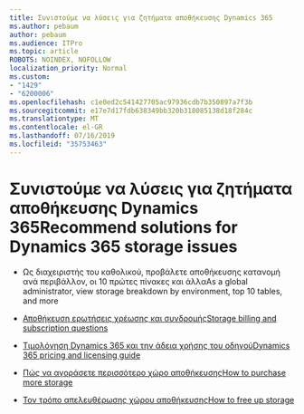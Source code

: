 ```yaml
---
title: Συνιστούμε να λύσεις για ζητήματα αποθήκευσης Dynamics 365
ms.author: pebaum
author: pebaum
ms.audience: ITPro
ms.topic: article
ROBOTS: NOINDEX, NOFOLLOW
localization_priority: Normal
ms.custom:
- "1429"
- "6200006"
ms.openlocfilehash: c1e0ed2c541427705ac97936cdb7b350897a7f3b
ms.sourcegitcommit: e17e7d17fdb638349bb320b318085138d18f284c
ms.translationtype: MT
ms.contentlocale: el-GR
ms.lasthandoff: 07/16/2019
ms.locfileid: "35753463"
---
```

# <a name="recommend-solutions-for-dynamics-365-storage-issues"></a><span data-ttu-id="93571-102">Συνιστούμε να λύσεις για ζητήματα αποθήκευσης Dynamics 365</span><span class="sxs-lookup"><span data-stu-id="93571-102">Recommend solutions for Dynamics 365 storage issues</span></span>

* <span data-ttu-id="93571-103">Ως διαχειριστής του καθολικού, προβάλετε αποθήκευσης κατανομή ανά περιβάλλον, οι 10 πρώτες πίνακες και άλλα</span><span class="sxs-lookup"><span data-stu-id="93571-103">As a global administrator, view storage breakdown by environment, top 10 tables, and more</span></span>

* [<span data-ttu-id="93571-104">Αποθήκευση ερωτήσεις χρέωσης και συνδρομής</span><span class="sxs-lookup"><span data-stu-id="93571-104">Storage billing and subscription questions</span></span>](https://docs.microsoft.com/dynamics365/customer-engagement/admin/contact-information-microsoft-dynamics-365-online-billing-support)

* [<span data-ttu-id="93571-105">Τιμολόγηση Dynamics 365 και την άδεια χρήσης του οδηγού</span><span class="sxs-lookup"><span data-stu-id="93571-105">Dynamics 365 pricing and licensing guide</span></span>](https://dynamics.microsoft.com/pricing/)

* [<span data-ttu-id="93571-106">Πώς να αγοράσετε περισσότερο χώρο αποθήκευσης</span><span class="sxs-lookup"><span data-stu-id="93571-106">How to purchase more storage</span></span>](https://docs.microsoft.com/en-us/dynamics365/customer-engagement/admin/manage-storage#add-storage-to-dynamics-365-online)

* [<span data-ttu-id="93571-107">Τον τρόπο απελευθέρωσης χώρου αποθήκευσης</span><span class="sxs-lookup"><span data-stu-id="93571-107">How to free up storage</span></span>](https://docs.microsoft.com/dynamics365/customer-engagement/admin/free-storage-space)
